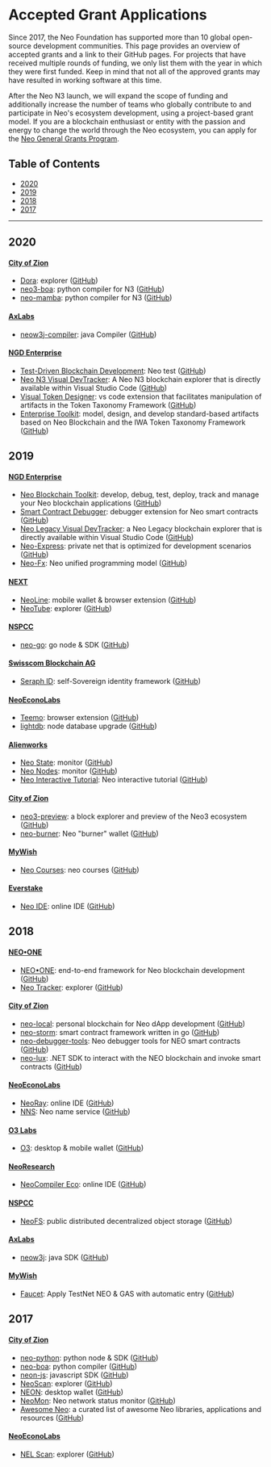 # Accepted Grant Applications

Since 2017, the Neo Foundation has supported more than 10 global open-source development communities. This page provides an overview of accepted grants and a link to their GitHub pages. For projects that have received multiple rounds of funding, we only list them with the year in which they were first funded. Keep in mind that not all of the approved grants may have resulted in working software at this time. 

After the Neo N3 launch, we will expand the scope of funding and additionally increase the number of teams who globally contribute to and participate in Neo's ecosystem development, using a project-based grant model. If you are a blockchain enthusiast or entity with the passion and energy to change the world through the Neo ecosystem, you can apply for the [Neo General Grants Program](https://github.com/gracegui43/Neo-Grants/blob/master/Neo%20General%20Grants%20Program.md).

  


## Table of Contents
- [2020](#2020)
- [2019](#2019)
- [2018](#2018)
- [2017](#2017)

---

  

## 2020 

#### [City of Zion](https://coz.io) 

- [Dora](https://dora.coz.io): explorer ([GitHub](https://github.com/CityOfZion/dora)) 
- [neo3-boa](https://docs.coz.io/neo3/boa/index.html): python compiler for N3 ([GitHub](https://github.com/CityOfZion/neo3-boa)) 
- [neo-mamba](https://docs.coz.io/neo3/mamba/index.html): python compiler for N3 ([GitHub](https://github.com/CityOfZion/neo-mamba)) 

#### [AxLabs](https://axlabs.com) 

- [neow3j-compiler](https://neow3j.io/#/): java Compiler ([GitHub](https://github.com/neow3j/neow3j#using-the-neow3j-devpack-and-compiler)) 

#### [NGD Enterprise](https://ngdenterprise.com)

- [Test-Driven Blockchain Development](https://github.com/ngdenterprise/neo-test): Neo test ([GitHub](https://github.com/ngdenterprise/neo-test)) 
- [Neo N3 Visual DevTracker](https://marketplace.visualstudio.com/items?itemName=ngd-seattle.neo3-visual-tracker): A Neo N3 blockchain explorer that is directly available within Visual Studio Code ([GitHub](https://github.com/ngdenterprise/neo3-visual-tracker)) 
- [Visual Token Designer](https://marketplace.visualstudio.com/items?itemName=ngd-seattle.visual-token-designer): vs code extension that facilitates manipulation of artifacts in the Token Taxonomy Framework ([GitHub](https://github.com/ngdenterprise/visual-token-designer)) 
- [Enterprise Toolkit](https://marketplace.visualstudio.com/items?itemName=ngd-seattle.visual-token-designer-enterprise): model, design, and develop standard-based artifacts based on Neo Blockchain and the IWA Token Taxonomy Framework ([GitHub](https://github.com/ngdenterprise/neo-enterprise-blockchain-toolkit)) 



## 2019 

#### [NGD Enterprise](https://ngdenterprise.com)

- [Neo Blockchain Toolkit](https://marketplace.visualstudio.com/items?itemName=ngd-seattle.neo-blockchain-toolkit): develop, debug, test, deploy, track and manage your Neo blockchain applications ([GitHub](https://github.com/neo-project/neo-blockchain-toolkit)) 
- [Smart Contract Debugger](https://marketplace.visualstudio.com/items?itemName=ngd-seattle.neo-contract-debug): debugger extension for Neo smart contracts ([GitHub](https://github.com/neo-project/neo-debugger)) 
- [Neo Legacy Visual DevTracker](https://marketplace.visualstudio.com/items?itemName=ngd-seattle.neo-visual-devtracker): a Neo Legacy blockchain explorer that is directly available within Visual Studio Code ([GitHub](https://github.com/neo-project/neo-visual-tracker)) 
- [Neo-Express](https://github.com/neo-project/neo-express): private net that is optimized for development scenarios ([GitHub](https://github.com/neo-project/neo-express)) 
- [Neo-Fx](https://github.com/neo-project/neo-fx): Neo unified programming model ([GitHub](https://github.com/neo-project/neo-fx)) 

#### [NEXT](https://neonext.io)

- [NeoLine](https://neoline.io/en/): mobile wallet & browser extension ([GitHub](https://github.com/NeoNextClub/neoline)) 
- [NeoTube](https://neotube.io): explorer ([GitHub](https://github.com/NeoNextClub/neotube)) 

#### [NSPCC](https://nspcc.ru/en/)

- [neo-go](https://github.com/nspcc-dev/neo-go): go node & SDK ([GitHub](https://github.com/nspcc-dev/neo-go)) 

#### [Swisscom Blockchain AG](https://www.swisscom.ch/en/business/blockchain.html)

- [Seraph ID](https://www.seraphid.io): self-Sovereign identity framework ([GitHub](https://github.com/swisscom-blockchain/seraph-id-sdk)) 

#### [NeoEconoLabs](https://nel.group/index-En.html)

- [Teemo](https://teemo.nel.group/index.html): browser extension ([GitHub](https://github.com/NewEconoLab/TeemoWallet)) 
- [lightdb](https://github.com/lightszero/lightdb.lib): node database upgrade ([GitHub](https://github.com/lightszero/lightdb.lib)) 

#### [Alienworks](https://github.com/alienworks)

- [Neo State](http://neostate.io/home): monitor ([GitHub](https://github.com/alienworks/state-of-neo-client)) 
- [Neo Nodes](http://neonodes.io/#/): monitor ([GitHub](https://github.com/alienworks/NeoMonitor)) 
- [Neo Interactive Tutorial](http://academy.alienworks.io): Neo interactive tutorial ([GitHub](https://github.com/alienworks/InteractiveTutorial-Lessons)) 

#### [City of Zion](https://coz.io) 

- [neo3-preview](https://neo3-preview.com/): a block explorer and preview of the Neo3 ecosystem ([GitHub](https://github.com/CityOfZion/neo3-preview)) 
- [neo-burner](https://github.com/CityOfZion/neo-burner): Neo "burner" wallet ([GitHub](https://github.com/CityOfZion/neo-burner)) 

####  [MyWish](https://mywish.io)

- [Neo Courses](https://neocourse.mywish.io): neo courses ([GitHub](https://github.com/MyWishPlatform/neo_tutorial)) 

#### [Everstake](https://everstake.one)

- [Neo IDE](https://github.com/everstake/neo-ide): online IDE ([GitHub](https://github.com/everstake/neo-ide)) 



## 2018

#### [NEO•ONE](https://github.com/neo-one-suite/neo-one#contributors)

- [NEO•ONE](https://neo-one.io): end-to-end framework for Neo blockchain development ([GitHub](https://github.com/neo-one-suite)) 
- [Neo Tracker](https://neotracker.io): explorer ([GitHub](https://github.com/neotracker)) 

#### [City of Zion](https://coz.io) 

- [neo-local](https://github.com/CityOfZion/neo-local): personal blockchain for Neo dApp development  ([GitHub](https://github.com/CityOfZion/neo-local)) 
- [neo-storm](https://github.com/CityOfZion/neo-storm): smart contract framework written in go ([GitHub](https://github.com/CityOfZion/neo-storm)) 
- [neo-debugger-tools](https://github.com/CityOfZion/neo-debugger-tools): Neo debugger tools for NEO smart contracts ([GitHub](https://github.com/CityOfZion/neo-debugger-tools)) 
- [neo-lux](https://github.com/CityOfZion/neo-lux): .NET SDK to interact with the NEO blockchain and invoke smart contracts ([GitHub](https://github.com/CityOfZion/neo-lux)) 

#### [NeoEconoLabs](https://nel.group/index-En.html)

- [NeoRay](https://neoray.nel.group/#/debug): online IDE ([GitHub](https://github.com/NewEconoLab/NEOray2.0)) 
- [NNS](https://neons.name/index_En.html): Neo name service ([GitHub](https://github.com/NewEconoLab/neo-ns)) 

#### [O3 Labs](https://o3.network/team/)

- [O3](https://o3.network): desktop & mobile wallet ([GitHub](https://github.com/o3Labs)) 

#### [NeoResearch](https://neoresearch.io) 

- [NeoCompiler Eco](https://neocompiler.io/#!/): online IDE ([GitHub](https://github.com/NeoResearch/neocompiler-eco)) 

#### [NSPCC](https://nspcc.ru/en/)

- [NeoFS](https://fs.neo.org): public distributed decentralized object storage ([GitHub](https://github.com/nspcc-dev/neofs-cli))

#### [AxLabs](https://axlabs.com) 

- [neow3j](https://neow3j.io/#/): java SDK ([GitHub](https://github.com/neow3j/)) 

#### [MyWish](https://mywish.io)

- [Faucet](https://neowish.ngd.network): Apply TestNet NEO & GAS with automatic entry ([GitHub](https://github.com/MyWishPlatform/neo-testnet_frontend)) 




## 2017 

#### [City of Zion](https://coz.io)

- [neo-python](https://neo-python.readthedocs.io/en/latest/): python node & SDK ([GitHub](https://github.com/CityOfZion/neo-python)) 
- [neo-boa](https://neo-boa.readthedocs.io/en/latest/): python compiler ([GitHub](https://github.com/CityOfZion/neo-boa)) 
- [neon-js](https://docs.coz.io/neo2/neon-js): javascript SDK ([GitHub](https://github.com/CityOfZion/neon-js))
- [NeoScan](https://neoscan.io): explorer ([GitHub](https://github.com/CityOfZion/neo-scan)) 
- [NEON](https://neonwallet.com): desktop wallet ([GitHub](https://github.com/CityOfZion/neon-wallet)) 
- [NeoMon](http://monitor.cityofzion.io/): Neo network status monitor ([GitHub](https://github.com/CityOfZion/neo-mon)) 
- [Awesome Neo](https://github.com/CityOfZion/awesome-neo): a curated list of awesome Neo libraries, applications and resources ([GitHub](https://github.com/CityOfZion/awesome-neo)) 

#### [NeoEconoLabs](https://nel.group/index-En.html)

- [NEL Scan](https://scan.nel.group): explorer ([GitHub](https://github.com/NewEconoLab/NEL_Scan-Web-React)) 